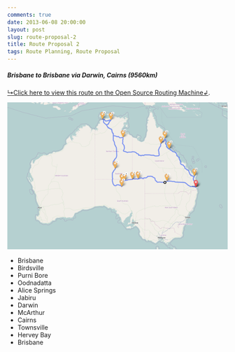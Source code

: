 ```yaml
---
comments: true
date: 2013-06-08 20:00:00
layout: post
slug: route-proposal-2
title: Route Proposal 2
tags: Route Planning, Route Proposal
---
```


##### Brisbane to Brisbane via Darwin, Cairns (9560km)

[↳Click here to view this route on the Open Source Routing Machine↲](http://osrm.at/3xr).

[![Brisbane to Brisbane via Darwin, Cairns (9560km)](/images/routes/route-2.png "Brisbane to Brisbane via Darwin, Cairns (9560km)")](http://osrm.at/3xr)

* Brisbane
* Birdsville
* Purni Bore
* Oodnadatta
* Alice Springs
* Jabiru
* Darwin
* McArthur
* Cairns
* Townsville
* Hervey Bay
* Brisbane
